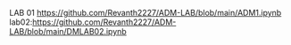 LAB 01 https://github.com/Revanth2227/ADM-LAB/blob/main/ADM1.ipynb
lab02:https://github.com/Revanth2227/ADM-LAB/blob/main/DMLAB02.ipynb
